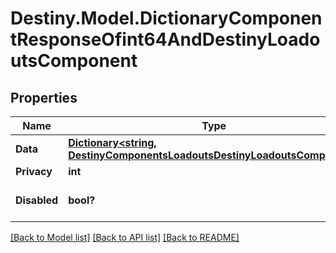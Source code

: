 # Destiny.Model.DictionaryComponentResponseOfint64AndDestinyLoadoutsComponent

## Properties

Name | Type | Description | Notes
------------ | ------------- | ------------- | -------------
**Data** | [**Dictionary&lt;string, DestinyComponentsLoadoutsDestinyLoadoutsComponent&gt;**](DestinyComponentsLoadoutsDestinyLoadoutsComponent.md) |  | [optional] 
**Privacy** | **int** |  | [optional] 
**Disabled** | **bool?** | If true, this component is disabled. | [optional] 

[[Back to Model list]](../README.md#documentation-for-models) [[Back to API list]](../README.md#documentation-for-api-endpoints) [[Back to README]](../README.md)

